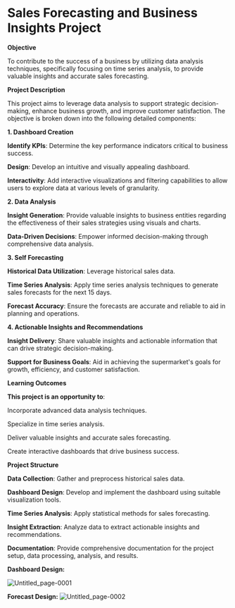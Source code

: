 # Sales Forecasting and Business Insights Project

**Objective**

To contribute to the success of a business by utilizing data analysis techniques, specifically focusing on time series analysis, to provide valuable insights and accurate sales forecasting.

**Project Description**

This project aims to leverage data analysis to support strategic decision-making, enhance business growth, and improve customer satisfaction. The objective is broken down into the following detailed components:

**1. Dashboard Creation**

**Identify KPIs**: Determine the key performance indicators critical to business success.

**Design**: Develop an intuitive and visually appealing dashboard.

**Interactivity**: Add interactive visualizations and filtering capabilities to allow users to explore data at various levels of granularity.

**2. Data Analysis**

**Insight Generation**: Provide valuable insights to business entities regarding the effectiveness of their sales strategies using visuals and charts.

**Data-Driven Decisions**: Empower informed decision-making through comprehensive data analysis.

**3. Self Forecasting**

**Historical Data Utilization**: Leverage historical sales data.

**Time Series Analysis**: Apply time series analysis techniques to generate sales forecasts for the next 15 days.

**Forecast Accuracy**: Ensure the forecasts are accurate and reliable to aid in planning and operations.

**4. Actionable Insights and Recommendations**

**Insight Delivery**: Share valuable insights and actionable information that can drive strategic decision-making.

**Support for Business Goals**: Aid in achieving the supermarket's goals for growth, efficiency, and customer satisfaction.

**Learning Outcomes**

**This project is an opportunity to**:

Incorporate advanced data analysis techniques.

Specialize in time series analysis.

Deliver valuable insights and accurate sales forecasting.

Create interactive dashboards that drive business success.

**Project Structure**

**Data Collection**: Gather and preprocess historical sales data.

**Dashboard Design**: Develop and implement the dashboard using suitable visualization tools.

**Time Series Analysis**: Apply statistical methods for sales forecasting.

**Insight Extraction**: Analyze data to extract actionable insights and recommendations.

**Documentation**: Provide comprehensive documentation for the project setup, data processing, analysis, and results.

**Dashboard Design:**

![Untitled_page-0001](https://github.com/Sagarparkhe/SuperStore-Sales-Dashboard/assets/171353864/cb47c75d-0276-4021-a0ca-dfb56e6a52fb)

**Forecast Design:**
![Untitled_page-0002](https://github.com/Sagarparkhe/SuperStore-Sales-Dashboard/assets/171353864/d100d14c-765f-4d6a-9903-e3bad16638de)
